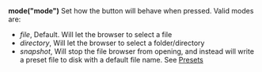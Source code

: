 <a name="mode"><h3 style="padding-top: 40px; margin-top: 40px;"></h3></a>
**mode("mode")** Set how the button will behave when pressed. Valid modes are:

* *file*, Default. Will let the browser to select a file
* *directory*, Will let the browser to select a folder/directory
* *snapshot*, Will stop the file browser from opening, and instead will write a preset file to disk with a default file name. See [Presets](./presets.md) 